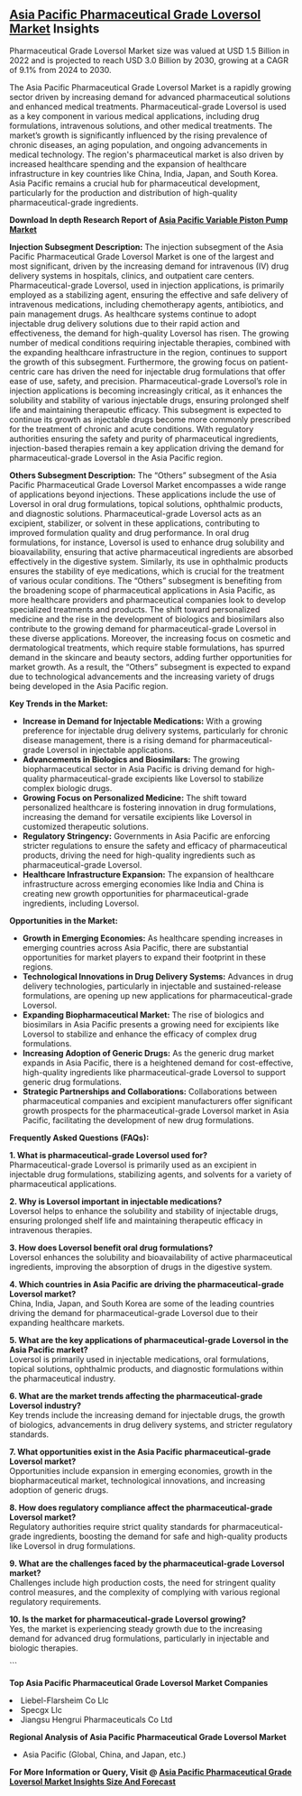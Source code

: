 <h2><a href="https://www.verifiedmarketreports.com/download-sample/?rid=368560&amp;utm_source=Github-Feb&amp;utm_medium=219" target="_blank">Asia Pacific Pharmaceutical Grade Loversol Market</a> Insights</h2><p>Pharmaceutical Grade Loversol Market size was valued at USD 1.5 Billion in 2022 and is projected to reach USD 3.0 Billion by 2030, growing at a CAGR of 9.1% from 2024 to 2030.</p><p><p>The Asia Pacific Pharmaceutical Grade Loversol Market is a rapidly growing sector driven by increasing demand for advanced pharmaceutical solutions and enhanced medical treatments. Pharmaceutical-grade Loversol is used as a key component in various medical applications, including drug formulations, intravenous solutions, and other medical treatments. The market’s growth is significantly influenced by the rising prevalence of chronic diseases, an aging population, and ongoing advancements in medical technology. The region's pharmaceutical market is also driven by increased healthcare spending and the expansion of healthcare infrastructure in key countries like China, India, Japan, and South Korea. Asia Pacific remains a crucial hub for pharmaceutical development, particularly for the production and distribution of high-quality pharmaceutical-grade ingredients. <p><strong>Download In depth Research Report of <a href="https://www.verifiedmarketreports.com/download-sample/?rid=236118&amp;utm_source=Pulse-Dec&amp;utm_medium=219" target="_blank">Asia Pacific Variable Piston Pump Market</a></strong></p></p> <p><strong>Injection Subsegment Description:</strong> The injection subsegment of the Asia Pacific Pharmaceutical Grade Loversol Market is one of the largest and most significant, driven by the increasing demand for intravenous (IV) drug delivery systems in hospitals, clinics, and outpatient care centers. Pharmaceutical-grade Loversol, used in injection applications, is primarily employed as a stabilizing agent, ensuring the effective and safe delivery of intravenous medications, including chemotherapy agents, antibiotics, and pain management drugs. As healthcare systems continue to adopt injectable drug delivery solutions due to their rapid action and effectiveness, the demand for high-quality Loversol has risen. The growing number of medical conditions requiring injectable therapies, combined with the expanding healthcare infrastructure in the region, continues to support the growth of this subsegment. Furthermore, the growing focus on patient-centric care has driven the need for injectable drug formulations that offer ease of use, safety, and precision. Pharmaceutical-grade Loversol’s role in injection applications is becoming increasingly critical, as it enhances the solubility and stability of various injectable drugs, ensuring prolonged shelf life and maintaining therapeutic efficacy. This subsegment is expected to continue its growth as injectable drugs become more commonly prescribed for the treatment of chronic and acute conditions. With regulatory authorities ensuring the safety and purity of pharmaceutical ingredients, injection-based therapies remain a key application driving the demand for pharmaceutical-grade Loversol in the Asia Pacific region.</p> <p><strong>Others Subsegment Description:</strong> The “Others” subsegment of the Asia Pacific Pharmaceutical Grade Loversol Market encompasses a wide range of applications beyond injections. These applications include the use of Loversol in oral drug formulations, topical solutions, ophthalmic products, and diagnostic solutions. Pharmaceutical-grade Loversol acts as an excipient, stabilizer, or solvent in these applications, contributing to improved formulation quality and drug performance. In oral drug formulations, for instance, Loversol is used to enhance drug solubility and bioavailability, ensuring that active pharmaceutical ingredients are absorbed effectively in the digestive system. Similarly, its use in ophthalmic products ensures the stability of eye medications, which is crucial for the treatment of various ocular conditions. The “Others” subsegment is benefiting from the broadening scope of pharmaceutical applications in Asia Pacific, as more healthcare providers and pharmaceutical companies look to develop specialized treatments and products. The shift toward personalized medicine and the rise in the development of biologics and biosimilars also contribute to the growing demand for pharmaceutical-grade Loversol in these diverse applications. Moreover, the increasing focus on cosmetic and dermatological treatments, which require stable formulations, has spurred demand in the skincare and beauty sectors, adding further opportunities for market growth. As a result, the “Others” subsegment is expected to expand due to technological advancements and the increasing variety of drugs being developed in the Asia Pacific region.</p> <p><strong>Key Trends in the Market:</strong></p> <ul> <li><strong>Increase in Demand for Injectable Medications:</strong> With a growing preference for injectable drug delivery systems, particularly for chronic disease management, there is a rising demand for pharmaceutical-grade Loversol in injectable applications.</li> <li><strong>Advancements in Biologics and Biosimilars:</strong> The growing biopharmaceutical sector in Asia Pacific is driving demand for high-quality pharmaceutical-grade excipients like Loversol to stabilize complex biologic drugs.</li> <li><strong>Growing Focus on Personalized Medicine:</strong> The shift toward personalized healthcare is fostering innovation in drug formulations, increasing the demand for versatile excipients like Loversol in customized therapeutic solutions.</li> <li><strong>Regulatory Stringency:</strong> Governments in Asia Pacific are enforcing stricter regulations to ensure the safety and efficacy of pharmaceutical products, driving the need for high-quality ingredients such as pharmaceutical-grade Loversol.</li> <li><strong>Healthcare Infrastructure Expansion:</strong> The expansion of healthcare infrastructure across emerging economies like India and China is creating new growth opportunities for pharmaceutical-grade ingredients, including Loversol.</li> </ul> <p><strong>Opportunities in the Market:</strong></p> <ul> <li><strong>Growth in Emerging Economies:</strong> As healthcare spending increases in emerging countries across Asia Pacific, there are substantial opportunities for market players to expand their footprint in these regions.</li> <li><strong>Technological Innovations in Drug Delivery Systems:</strong> Advances in drug delivery technologies, particularly in injectable and sustained-release formulations, are opening up new applications for pharmaceutical-grade Loversol.</li> <li><strong>Expanding Biopharmaceutical Market:</strong> The rise of biologics and biosimilars in Asia Pacific presents a growing need for excipients like Loversol to stabilize and enhance the efficacy of complex drug formulations.</li> <li><strong>Increasing Adoption of Generic Drugs:</strong> As the generic drug market expands in Asia Pacific, there is a heightened demand for cost-effective, high-quality ingredients like pharmaceutical-grade Loversol to support generic drug formulations.</li> <li><strong>Strategic Partnerships and Collaborations:</strong> Collaborations between pharmaceutical companies and excipient manufacturers offer significant growth prospects for the pharmaceutical-grade Loversol market in Asia Pacific, facilitating the development of new drug formulations.</li> </ul> <p><strong>Frequently Asked Questions (FAQs):</strong></p> <p><strong>1. What is pharmaceutical-grade Loversol used for?</strong><br> Pharmaceutical-grade Loversol is primarily used as an excipient in injectable drug formulations, stabilizing agents, and solvents for a variety of pharmaceutical applications.</p> <p><strong>2. Why is Loversol important in injectable medications?</strong><br> Loversol helps to enhance the solubility and stability of injectable drugs, ensuring prolonged shelf life and maintaining therapeutic efficacy in intravenous therapies.</p> <p><strong>3. How does Loversol benefit oral drug formulations?</strong><br> Loversol enhances the solubility and bioavailability of active pharmaceutical ingredients, improving the absorption of drugs in the digestive system.</p> <p><strong>4. Which countries in Asia Pacific are driving the pharmaceutical-grade Loversol market?</strong><br> China, India, Japan, and South Korea are some of the leading countries driving the demand for pharmaceutical-grade Loversol due to their expanding healthcare markets.</p> <p><strong>5. What are the key applications of pharmaceutical-grade Loversol in the Asia Pacific market?</strong><br> Loversol is primarily used in injectable medications, oral formulations, topical solutions, ophthalmic products, and diagnostic formulations within the pharmaceutical industry.</p> <p><strong>6. What are the market trends affecting the pharmaceutical-grade Loversol industry?</strong><br> Key trends include the increasing demand for injectable drugs, the growth of biologics, advancements in drug delivery systems, and stricter regulatory standards.</p> <p><strong>7. What opportunities exist in the Asia Pacific pharmaceutical-grade Loversol market?</strong><br> Opportunities include expansion in emerging economies, growth in the biopharmaceutical market, technological innovations, and increasing adoption of generic drugs.</p> <p><strong>8. How does regulatory compliance affect the pharmaceutical-grade Loversol market?</strong><br> Regulatory authorities require strict quality standards for pharmaceutical-grade ingredients, boosting the demand for safe and high-quality products like Loversol in drug formulations.</p> <p><strong>9. What are the challenges faced by the pharmaceutical-grade Loversol market?</strong><br> Challenges include high production costs, the need for stringent quality control measures, and the complexity of complying with various regional regulatory requirements.</p> <p><strong>10. Is the market for pharmaceutical-grade Loversol growing?</strong><br> Yes, the market is experiencing steady growth due to the increasing demand for advanced drug formulations, particularly in injectable and biologic therapies.</p> ```</p><p><strong>Top Asia Pacific Pharmaceutical Grade Loversol Market Companies</strong></p><div data-test-id=""><p><li>Liebel-Flarsheim Co Llc</li><li> Specgx Llc</li><li> Jiangsu Hengrui Pharmaceuticals Co Ltd</li></p><div><strong>Regional Analysis of&nbsp;Asia Pacific Pharmaceutical Grade Loversol Market</strong></div><ul><li dir="ltr"><p dir="ltr">Asia Pacific (Global, China, and Japan, etc.)</p></li></ul><p><strong>For More Information or Query, Visit @&nbsp;</strong><strong><a href="https://www.verifiedmarketreports.com/product/pharmaceutical-grade-loversol-market/?utm_source=Github-Feb&amp;utm_medium=219" target="_blank">Asia Pacific Pharmaceutical Grade Loversol Market Insights Size And Forecast</a></strong></p></div><h2>&nbsp;</h2><div data-test-id="">&nbsp;</div>
